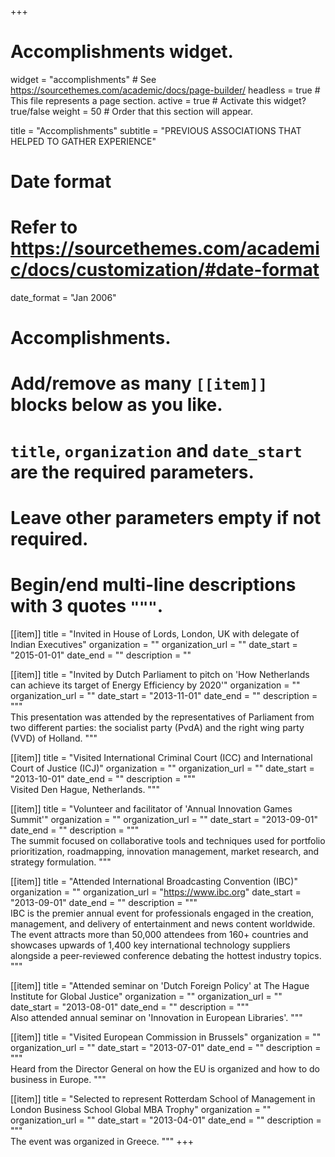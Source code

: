 +++
# Accomplishments widget.
widget = "accomplishments"  # See https://sourcethemes.com/academic/docs/page-builder/
headless = true  # This file represents a page section.
active = true  # Activate this widget? true/false
weight = 50  # Order that this section will appear.

title = "Accomplish&shy;ments"
subtitle = "PREVIOUS ASSOCIATIONS THAT HELPED TO GATHER EXPERIENCE"

# Date format
#   Refer to https://sourcethemes.com/academic/docs/customization/#date-format
date_format = "Jan 2006"

# Accomplishments.
#   Add/remove as many `[[item]]` blocks below as you like.
#   `title`, `organization` and `date_start` are the required parameters.
#   Leave other parameters empty if not required.
#   Begin/end multi-line descriptions with 3 quotes `"""`.

[[item]]
  title = "Invited in House of Lords, London, UK with delegate of Indian Executives"
  organization = ""
  organization_url = ""
  date_start = "2015-01-01"
  date_end = ""
  description = ""

[[item]]
  title = "Invited by Dutch Parliament to pitch on 'How Netherlands can achieve its target of Energy Efficiency by 2020'"
  organization = ""
  organization_url = ""
  date_start = "2013-11-01"
  date_end = ""
  description = """\
  This presentation was attended by the representatives of Parliament from two different parties: the socialist party (PvdA) and the right wing party (VVD) of Holland.
  """

[[item]]
  title = "Visited International Criminal Court (ICC) and International Court of Justice (ICJ)"
  organization = ""
  organization_url = ""
  date_start = "2013-10-01"
  date_end = ""
  description = """\
  Visited Den Hague, Netherlands.
  """

[[item]]
  title = "Volunteer and facilitator of 'Annual Innovation Games Summit'"
  organization = ""
  organization_url = ""
  date_start = "2013-09-01"
  date_end = ""
  description = """\
  The summit focused on collaborative tools and techniques used for portfolio prioritization, roadmapping, innovation management, market research, and strategy formulation.
  """

[[item]]
  title = "Attended International Broadcasting Convention (IBC)"
  organization = ""
  organization_url = "https://www.ibc.org"
  date_start = "2013-09-01"
  date_end = ""
  description = """\
  IBC is the premier annual event for professionals engaged in the creation, management, and delivery of entertainment and news content worldwide. The event attracts more than 50,000 attendees from 160+ countries and showcases upwards of 1,400 key international technology suppliers alongside a peer-reviewed conference debating the hottest industry topics.
  """

[[item]]
  title = "Attended seminar on 'Dutch Foreign Policy' at The Hague Institute for Global Justice"
  organization = ""
  organization_url = ""
  date_start = "2013-08-01"
  date_end = ""
  description = """\
  Also attended annual seminar on 'Innovation in European Libraries'.
  """

[[item]]
  title = "Visited European Commission in Brussels"
  organization = ""
  organization_url = ""
  date_start = "2013-07-01"
  date_end = ""
  description = """\
  Heard from the Director General on how the EU is organized and how to do business in Europe.
  """

[[item]]
  title = "Selected to represent Rotterdam School of Management in London Business School Global MBA Trophy"
  organization = ""
  organization_url = ""
  date_start = "2013-04-01"
  date_end = ""
  description = """\
  The event was organized in Greece.
  """
+++
